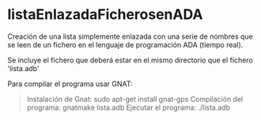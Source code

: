 # listaEnlazadaFicherosenADA
Creación de una lista simplemente enlazada con una serie de nombres que se leen de un fichero en el lenguaje de programación ADA (tiempo real).

Se incluye el fichero que deberá estar en el mismo directorio que el fichero 'lista.adb'

Para compilar el programa usar GNAT:
> Instalación de Gnat: sudo apt-get install gnat-gps
>Compilación del programa: gnatmake lista.adb
>Ejecutar el programa: ./lista.adb
